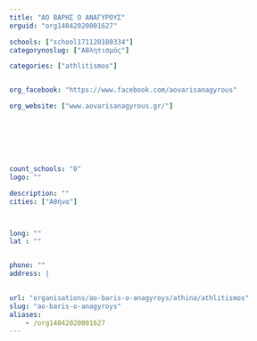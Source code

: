 ```yaml
---
title: "ΑΟ ΒΑΡΗΣ Ο ΑΝΑΓΥΡΟΥΣ"
orguid: "org14042020001627"

schools: ["school171120180334"]
categorynoslug: ["Αθλητισμός"]

categories: ["athlitismos"]


org_facebook: "https://www.facebook.com/aovarisanagyrous"

org_website: ["www.aovarisanagyrous.gr/"]







count_schools: "0"
logo: ""

description: ""
cities: ["Αθήνα"]



long: ""
lat : ""


phone: ""
address: |
    

url: "organisations/ao-baris-o-anagyroys/athina/athlitismos"
slug: "ao-baris-o-anagyroys"
aliases:
    - /org14042020001627
---
```



